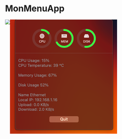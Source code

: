 # MonMenuApp


<img src="https://i.hizliresim.com/5gs7i7z.png" align="left" />
<img src="https://raw.githubusercontent.com/dogukangokova/MonMenuApp/main/Screenshot1.png" align="left" />

